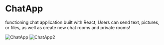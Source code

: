 # ChatApp

functioning chat application built with React,
Users can send text, pictures, or files, as well as create new chat rooms and private rooms!

![ChatApp](https://user-images.githubusercontent.com/65512131/116182667-4a0b3400-a6e2-11eb-9ed0-d9d68bbf6d71.png)
![ChatApp2](https://user-images.githubusercontent.com/65512131/116182670-4bd4f780-a6e2-11eb-8563-4e92be345a3f.png)
